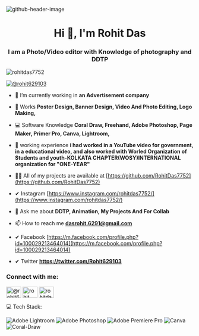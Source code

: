 ![github-header-image](https://github.com/RohitDas7752/RohitDas7752/assets/133478376/86614132-f9c6-4d08-94e6-3b049d302408)

<h1 align="center">Hi 👋, I'm Rohit Das</h1>
<h3 align="center">I am a Photo/Video editor with Knowledge of photography and DDTP</h3>

<p align="left"> <img src="https://komarev.com/ghpvc/?username=rohitdas7752&label=Profile%20views&color=0e75b6&style=flat" alt="rohitdas7752" /> </p>

<p align="left"> <a href="https://twitter.com/@rohit629103" target="blank"><img src="https://img.shields.io/twitter/follow/@rohit629103?logo=twitter&style=for-the-badge" alt="@rohit629103" /></a> </p>

- 🔭 I’m currently working in **an Advertisement company**

- 🌱 Works **Poster Design, Banner Design, Video And Photo Editing, Logo Making,**

- 💻 Software Knowledge **Coral Draw, Freehand, Adobe Photoshop, Page Maker, Primer Pro, Canva, Lightroom,**

- 🤝 working experience **i had worked in a YouTube video for government, in a educational video, and also worked with Worled Organization of Students and youth-KOLKATA CHAPTER(WOSY)INTERNATIONAL organization for "ONE-YEAR"**

- 👨‍💻 All of my projects are available at [https://github.com/RohitDas7752](https://github.com/RohitDas7752)

- ✔ Instagram [https://www.instagram.com/rohitdas7752/](https://www.instagram.com/rohitdas7752/)

- 💬 Ask me about **DDTP, Animation, My Projects And For Collab**

- 📫 How to reach me **dasrohit.6291@gmail.com**

- ✔ Facebook [https://m.facebook.com/profile.php?id=100029213464014](https://m.facebook.com/profile.php?id=100029213464014)

- ✔ Twitter **https://twitter.com/Rohit629103**

<h3 align="left">Connect with me:</h3>
<p align="left">
<a href="https://twitter.com/@rohit629103" target="blank"><img align="center" src="https://raw.githubusercontent.com/rahuldkjain/github-profile-readme-generator/master/src/images/icons/Social/twitter.svg" alt="@rohit629103" height="30" width="40" /></a>
<a href="https://fb.com/rohit das" target="blank"><img align="center" src="https://raw.githubusercontent.com/rahuldkjain/github-profile-readme-generator/master/src/images/icons/Social/facebook.svg" alt="rohit das" height="30" width="40" /></a>
<a href="https://instagram.com/rohitdas7752" target="blank"><img align="center" src="https://raw.githubusercontent.com/rahuldkjain/github-profile-readme-generator/master/src/images/icons/Social/instagram.svg" alt="rohitdas7752" height="30" width="40" /></a>
</p>
 💻 Tech Stack:

![Adobe Lightroom](https://img.shields.io/badge/Adobe%20Lightroom-31A8FF.svg?style=for-the-badge&logo=Adobe%20Lightroom&logoColor=white) ![Adobe Photoshop](https://img.shields.io/badge/adobephotoshop-%2331A8FF.svg?style=for-the-badge&logo=adobephotoshop&logoColor=white) ![Adobe Premiere Pro](https://img.shields.io/badge/Adobe%20Premiere%20Pro-9999FF.svg?style=for-the-badge&logo=Adobe%20Premiere%20Pro&logoColor=white) ![Canva](https://img.shields.io/badge/Canva-%2300C4CC.svg?style=for-the-badge&logo=Canva&logoColor=white) ![Coral-Draw](https://img.shields.io/badge/Coral%20Draw-31A8FF.svg?style=for-the-badge&logo=Coral%20Draw&logoColor=white)
